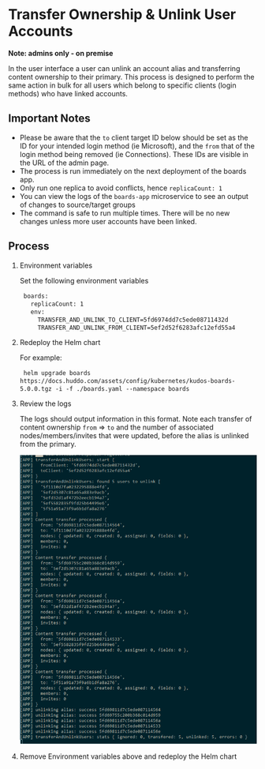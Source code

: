 # Transfer Ownership & Unlink User Accounts
**Note: admins only - on premise**

In the user interface a user can unlink an account alias and transferring content ownership to their primary. This process is designed to perform the same action in bulk for all users which belong to specific clients (login methods) who have linked accounts. 

## Important Notes

  - Please be aware that the `to` client target ID below should be set as the ID for your intended login method (ie Microsoft), and the `from` that of the login method being removed (ie Connections). These IDs are visible in the URL of the admin page.
  - The process is run immediately on the next deployment of the boards app.
  - Only run one replica to avoid conflicts, hence `replicaCount: 1`
  - You can view the logs of the `boards-app` microservice to see an output of changes to source/target groups
  - The command is safe to run multiple times. There will be no new changes unless more user accounts have been linked.


## Process
1. Environment variables

    Set the following environment variables

        boards:
          replicaCount: 1
          env:
            TRANSFER_AND_UNLINK_TO_CLIENT=5fd6974dd7c5ede08711432d
            TRANSFER_AND_UNLINK_FROM_CLIENT=5ef2d52f6283afc12efd55a4

1. Redeploy the Helm chart

    For example:

        helm upgrade boards https://docs.huddo.com/assets/config/kubernetes/kudos-boards-5.0.0.tgz -i -f ./boards.yaml --namespace boards

1. Review the logs

    The logs should output information in this format. Note each transfer of content ownership `from` => `to` and the number of associated nodes/members/invites that were updated, before the alias is unlinked from the primary.

    ![Transfer ownership unlink logs](/assets/boards/admin/transfer-ownership-unlink-logs.png)

1. Remove Environment variables above and redeploy the Helm chart
